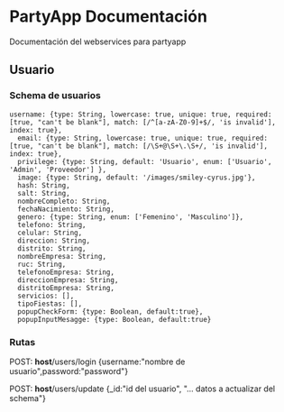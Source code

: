# PartyApp Documentación

Documentación del webservices para partyapp

## Usuario

### Schema de usuarios
```
username: {type: String, lowercase: true, unique: true, required: [true, "can't be blank"], match: [/^[a-zA-Z0-9]+$/, 'is invalid'], index: true},
  email: {type: String, lowercase: true, unique: true, required: [true, "can't be blank"], match: [/\S+@\S+\.\S+/, 'is invalid'], index: true},
  privilege: {type: String, default: 'Usuario', enum: ['Usuario', 'Admin', 'Proveedor'] },
  image: {type: String, default: '/images/smiley-cyrus.jpg'},
  hash: String,
  salt: String,
  nombreCompleto: String,
  fechaNacimiento: String,
  genero: {type: String, enum: ['Femenino', 'Masculino']},
  telefono: String,
  celular: String,
  direccion: String,
  distrito: String,
  nombreEmpresa: String,
  ruc: String,
  telefonoEmpresa: String,
  direccionEmpresa: String,
  distritoEmpresa: String,
  servicios: [],
  tipoFiestas: [],
  popupCheckForm: {type: Boolean, default:true},
  popupInputMesagge: {type: Boolean, default:true}
```
### Rutas
 
POST: __host__/users/login
{username:"nombre de usuario",password:"password"}

POST: __host__/users/update
{_id:"id del usuario", "... datos a actualizar del schema"}
